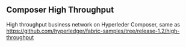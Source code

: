 ## Composer High Throughput 

High throughput business network on Hyperleder Composer, same as https://github.com/hyperledger/fabric-samples/tree/release-1.2/high-throughput
